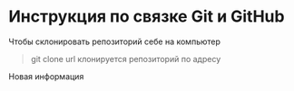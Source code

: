 # Инструкция по связке Git и GitHub
Чтобы склонировать репозиторий себе на компьютер
>git clone url клонируется репозиторий по адресу

Новая информация